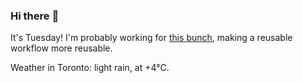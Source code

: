### Hi there :wave:

It's Tuesday! I'm probably working for [this bunch](https://github.com/kohofinancial), making a reusable workflow more reusable.

Weather in Toronto: light rain, at +4°C.
